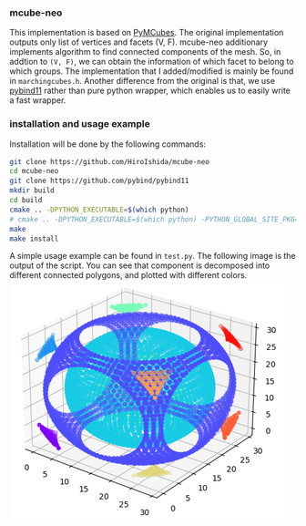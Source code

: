 ### mcube-neo
This implementation is based on [PyMCubes](https://github.com/pmneila/PyMCubes). The original implementation outputs only list of vertices and facets (V, F). mcube-neo additionary implements algorithm to find connected components of the mesh. So, in addtion to `(V, F)`, we can obtain the information of which facet to belong to which groups. The implementation that I added/modified is mainly be found in `marchingcubes.h`. Another difference from the original is that, we use [pybind11](https://github.com/pybind/pybind11) rather than pure python wrapper, which enables us to easily write a fast wrapper.

### installation and usage example
Installation will be done by the following commands:
```sh
git clone https://github.com/HiroIshida/mcube-neo
cd mcube-neo
git clone https://github.com/pybind/pybind11
mkdir build
cd build
cmake .. -DPYTHON_EXECUTABLE=$(which python)
# cmake .. -DPYTHON_EXECUTABLE=$(which python) -PYTHON_GLOBAL_SITE_PKG=ON # if want to install to global site package
make
make install
```

A simple usage example can be found in `test.py`. The following image is the output of the script. You can see that component is decomposed into different connected polygons, and plotted with different colors.
![imagetest](/figs/test.png)


